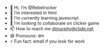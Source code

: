 - 👋 Hi, I’m @Rebelrocker
- 👀 I’m interested in html
- 🌱 I’m currently learning javescript
- 💞️ I’m looking to collaborate on clicker game
- 📫 How to reach me djmurphy@ctide.net
- 😄 Pronouns: dm
- ⚡ Fun fact: emall if you look for work

<!---
Rebelrocker/Rebelrocker is a ✨ special ✨ repository because its `README.md` (this file) appears on your GitHub profile.
You can click the Preview link to take a look at your changes.
--->
